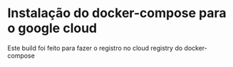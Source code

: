# Instalação do docker-compose para o google cloud

Este build foi feito para fazer o registro no cloud registry do docker-compose